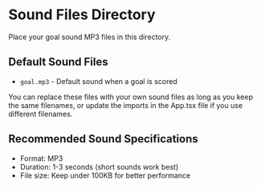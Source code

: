 # Sound Files Directory

Place your goal sound MP3 files in this directory.

## Default Sound Files
- `goal.mp3` - Default sound when a goal is scored

You can replace these files with your own sound files as long as you keep the same filenames, or update the imports in the App.tsx file if you use different filenames.

## Recommended Sound Specifications
- Format: MP3
- Duration: 1-3 seconds (short sounds work best)
- File size: Keep under 100KB for better performance

